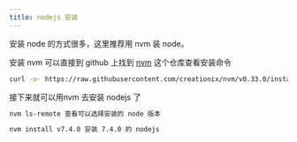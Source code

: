 ```yaml
---
title: nodejs 安装
---
```


安装 node 的方式很多，这里推荐用 nvm 装 node。

安装 nvm 可以直接到 github 上找到 [nvm](https://github.com/creationix/nvm#install-script) 这个仓库查看安装命令

```bash
curl -o- https://raw.githubusercontent.com/creationix/nvm/v0.33.0/install.sh | bash
```

接下来就可以用nvm 去安装 nodejs 了

```bash
nvm ls-remote 查看可以选择安装的 node 版本

nvm install v7.4.0 安装 7.4.0 的 nodejs

```
